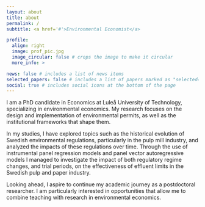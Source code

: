 ```yaml
---
layout: about
title: about
permalink: /
subtitle: <a href='#'>Environmental Economist</a>

profile:
  align: right
  image: prof_pic.jpg
  image_circular: false # crops the image to make it circular
  more_info: >

news: false # includes a list of news items
selected_papers: false # includes a list of papers marked as "selected={true}"
social: true # includes social icons at the bottom of the page
---
```


<div class="straight-margins">
  I am a PhD candidate in Economics at Luleå University of Technology, specializing in environmental economics. My research focuses on the design and implementation of environmental permits, as well as the institutional frameworks that shape them.

  In my studies, I have explored topics such as the historical evolution of Swedish environmental regulations, particularly in the pulp mill industry, and analyzed the impacts of these regulations over time. Through the use of instrumental panel regression models and panel vector autoregressive models I managed to investigate the impact of both regulatory regime changes, and trial periods, on the effectiveness of effluent limits in the Swedish pulp and paper industry.

  Looking ahead, I aspire to continue my academic journey as a postdoctoral researcher. I am particularly interested in opportunities that allow me to combine teaching with research in environmental economics.
</div>
